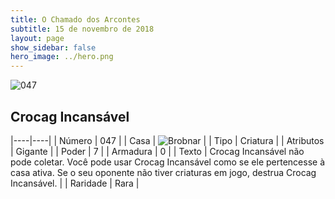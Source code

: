 ```yaml
---
title: O Chamado dos Arcontes
subtitle: 15 de novembro de 2018
layout: page
show_sidebar: false
hero_image: ../hero.png
---
```


![047](https://cdn.keyforgegame.com/media/card_front/pt/341_047_QHVVFWHGJM8R_pt.png)

## Crocag Incansável

|----|----|
| Número | 047 |
| Casa | ![Brobnar](https://archonarcana.com/images/thumb/e/e0/Brobnar.png/22px-Brobnar.png "Brobnar") |
| Tipo | Criatura |
| Atributos | Gigante |
| Poder | 7 |
| Armadura | 0 |
| Texto | Crocag Incansável não pode coletar. Você pode usar Crocag Incansável como se ele pertencesse à casa ativa. Se o seu oponente não tiver criaturas em jogo, destrua Crocag Incansável. |
| Raridade | Rara |
